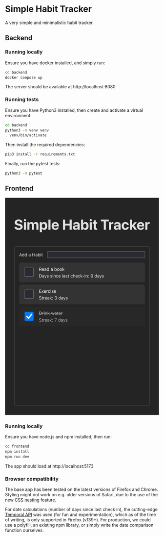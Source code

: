 # Simple Habit Tracker

A very simple and minimalistic habit tracker.

## Backend

### Running locally

Ensure you have docker installed, and simply run:

```bash
cd backend
docker compose up
```

The server should be available at http://localhost:8080

### Running tests

Ensure you have Python3 installed, then create and activate a virtual environment:

```bash
cd backend
python3 -m venv venv
. venv/bin/activate
```

Then install the required dependencies:

```bash
pip3 install -r requirements.txt
```

Finally, run the pytest tests:

```bash
python3 -m pytest
```

## Frontend

![Screenshot of app](./docs/screenshots/app.png)

### Running locally

Ensure you have node.js and npm installed, then run:

```bash
cd frontend
npm install
npm run dev
```

The app should load at http://localhost:5173

### Browser compatibility

The base app has been tested on the latest versions of Firefox and Chrome.
Styling might not work on e.g. older versions of Safari, due to the use of the
new [CSS nesting](https://developer.mozilla.org/en-US/docs/Web/CSS/CSS_nesting)
feature.

For date calculations (number of days since last check in), the cutting-edge
[Temporal
API](https://developer.mozilla.org/en-US/docs/Web/JavaScript/Reference/Global_Objects/Temporal)
was used (for fun and experimentation), which as of the time of writing, is only
supported in Firefox (v139+). For production, we could use a polyfill, an
existing npm library, or simply write the date comparison function ourselves.
